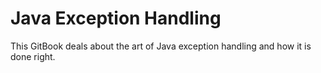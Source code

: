 # Java Exception Handling

This GitBook deals about the art of Java exception handling and how it is done right.
